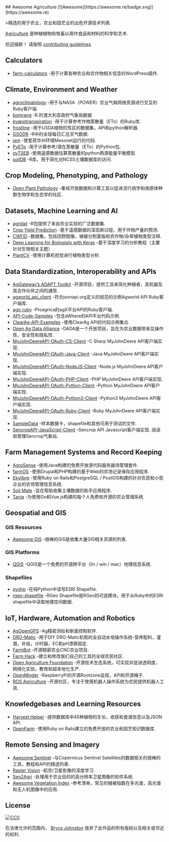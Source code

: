 <div class="github-widget" data-repo="beaorn/awesome-agriculture"></div>
<script async src="https://pagead2.googlesyndication.com/pagead/js/adsbygoogle.js"></script><ins class="adsbygoogle" style="display:block" data-ad-client="ca-pub-6890694312814945" data-ad-slot="5473692530" data-ad-format="auto"  data-full-width-responsive="true"></ins><script>(adsbygoogle = window.adsbygoogle || []).push({});</script>
## Awesome Agriculture [![Awesome](https://awesome.re/badge.svg)](https://awesome.re)

&gt;精选的用于农业，农业和园艺业的出色开源技术列表.

[Agriculture](https://en.wikipedia.org/wiki/Agriculture) 是种植植物和牲畜以用作食品和材料的科学和艺术.

欢迎捐款！ 请按照 [contributing guidelines](https://github.com/beaorn/awesome-agriculture/blob/master/contributing.md).



## Calculators

- [farm-calculators](https://github.com/brycejohnston/farm-calculators) -用于计算各种农业和农作物相关信息的WordPress插件.

## Climate, Environment and Weather

- [agroclimatology](https://github.com/brycejohnston/agroclimatology) -用于与NASA（POWER）农业气候网络资源进行交互的Ruby客户端.
- [bomrang](https://github.com/ropensci/bomrang) -R.的澳大利亚政府气象局数据
- [evapotranspiration](https://github.com/brycejohnston/evapotranspiration) -用于计算参考作物蒸散量（ETo）的Ruby库.
- [frostline](https://github.com/waldoj/frostline) -用于USDA植物抗性区的数据集，API和python解析器.
- [GSODR](https://github.com/ropensci/GSODR) -R中的全球每日汇总天气数据.
- [iem](https://github.com/akrherz/iem) -使爱荷华州环境Mesonet运行的代码.
- [PyETo](https://github.com/woodcrafty/PyETo) -用于计算参考/潜在蒸散量（ETo）的Python包.
- [pyTSEB](https://github.com/hectornieto/pyTSEB) -使用遥感数据估算蒸散量的python两源能量平衡模型.
- [soilDB](https://github.com/ncss-tech/soilDB) -R库，用于简化对NCSS土壤数据库的访问.

## Crop Modeling, Phenotyping, and Pathology

- [Open Plant Pathology](https://www.openplantpathology.org/) -重视开放数据和计算工具以促进流行病学和病原体种群生物学和生态学的社区.

## Datasets, Machine Learning and AI

- [agridat](https://github.com/kwstat/agridat) -R包提供了来自农业实验的广泛数据集.
- [Crop Yield Prediction](https://github.com/JiaxuanYou/crop_yield_prediction) -基于遥感数据的深高斯过程，用于作物产量的预测.
- [CWFID](https://github.com/cwfid/dataset) -数据集，包括田野图像，植被分割蒙版和农作物/杂草植物类型注释.
- [Deep Learning for Biologists with Keras](https://github.com/totti0223/deep_learning_for_biologists_with_keras) -基于深度学习的分析教程（主要针对生物相关主题）.
- [PlantCV](https://github.com/danforthcenter/plantcv) -使用计算机视觉进行植物表型分析.

## Data Standardization, Interoperability and APIs

- [AgGateway’s ADAPT Toolkit](https://adaptframework.org) -开源项目，提供工具来简化种植者，其机器及其合作伙伴之间的通信.
- [agworld_api_client](https://github.com/agworld/agworld_api_client) -符合jsonapi.org定义的规范的示例Agworld API Ruby客户端库.
- [agx-ruby](https://github.com/brycejohnston/agx-ruby) -Proagrica的agX平台API的Ruby客户端.
- [API-Code-Samples](https://github.com/aWhereAPI/API-Code-Samples) -包含aWhere的API平台代码示例.
- [ClearAg-API-Examples](https://github.com/IterisClearAg/ClearAg-API-Examples) -使用ClearAg API的代码示例集合.
- [Open Ag Data Alliance](https://github.com/oada) -OADA是一个开放项目，旨在为农业数据带来互操作性，安全性和隐私性.
- [MyJohnDeereAPI-OAuth-CS-Client](https://github.com/JohnDeere/MyJohnDeereAPI-OAuth-CS-Client) -C Sharp MyJohnDeere API客户端实现.
- [MyJohnDeereAPI-OAuth-Java-Client](https://github.com/JohnDeere/MyJohnDeereAPI-OAuth-Java-Client) -Java MyJohnDeere API客户端实现.
- [MyJohnDeereAPI-OAuth-NodeJS-Client](https://github.com/JohnDeere/MyJohnDeereAPI-OAuth-NodeJS-Client) -Node.js MyJohnDeere API客户端实现.
- [MyJohnDeereAPI-OAuth-PHP-Client](https://github.com/JohnDeere/MyJohnDeereAPI-OAuth-PHP-Client) -PHP MyJohnDeere API客户端实现.
- [MyJohnDeereAPI-OAuth-Python-Client](https://github.com/JohnDeere/MyJohnDeereAPI-OAuth-Python-Client) -Python MyJohnDeere API客户端实现.
- [MyJohnDeereAPI-OAuth-Python3-Client](https://github.com/JohnDeere/MyJohnDeereAPI-OAuth-Python3-Client) -Python3 MyJohnDeere API客户端实现.
- [MyJohnDeereAPI-OAuth-Ruby-Client](https://github.com/JohnDeere/MyJohnDeereAPI-OAuth-Ruby-Client) -Ruby MyJohnDeere API客户端实现.
- [SampleData](https://github.com/JohnDeere/SampleData) -样本数据卡，shapefile和其他可用于测试的文件.
- [SencropAPI-JavaScript-Client](https://github.com/sencrop/sencrop-js-api-client)  -Sencrop API Javascript客户端实现. 阅读和管理Sencrop气象站.

## Farm Management Systems and Record Keeping

- [AgroSense](https://bitbucket.org/corizon/agrosense) -使用Java构建的免费开放源代码服务器场管理套件.
- [farmOS](https://github.com/farmOS/farmOS) -使用Drupal和PHP构建的基于Web的农场记录保存应用程序.
- [Ekylibre](https://github.com/ekylibre/ekylibre) -使用Ruby on Rails和PostgreSQL / PostGIS构建的针对农民和小型企业的农场管理信息系统.
- [Soil Mate](https://github.com/Open-Source-Agriculture/soil_mate) -旨在帮助收集土壤数据的助手应用程序.
- [Tania](https://github.com/Tanibox/tania-core) -为使用Go和Vue.js构建的每个人免费和开源的农业管理系统.

## Geospatial and GIS

### GIS Resources

- [Awesome GIS](https://github.com/sshuair/awesome-gis) -很棒的GIS是收集大量GIS相关资源的列表.

### GIS Platforms

- [QGIS](https://qgis.org) -QGIS是一个免费的开源跨平台（lin / win / mac）地理信息系统.

### Shapefiles

- [pyshp](https://github.com/GeospatialPython/pyshp) -在纯Python中读写ESRI Shapefile.
- [rgeo-shapefile](https://github.com/rgeo/rgeo-shapefile) -RGeo Shapefile是RGeo的可选模块，用于从Ruby中的ESRI shapefile中读取地理空间数据.

## IoT, Hardware, Automation and Robotics

- [AgOpenGPS](https://github.com/farmerbriantee/AgOpenGPS) -Ag精密测绘和断面控制软件.
- [DRO-Matic](https://github.com/drolsen/DRO-Matic) -用于DIY DRO-Matic机柜的全自动水培操作系统-营养配料，灌溉，补给，计时器，EC和pH漂移固定.
- [FarmBot](https://github.com/farmbot) -开源精密农业CNC农业项目.
- [Farm Hack](https://farmhack.org/tools) -建立和修改我们自己的工具的全球农民社区.
- [Open Agriculture Foundation](https://github.com/OpenAgricultureFoundation) -开源技术生态系统，可实现并促进透明度，网络化实验，教育和超本地化生产.
- [OpenMinder](https://github.com/autogrow/openminder) -RaspberryPi的开源Rootzone监视，API和开源帽子.
- [ROS Agriculture](http://rosagriculture.org/) -开源社区，专注于使用机器人操作系统为农民提供机器人工具. 

## Knowledgebases and Learning Resources

- [Harvest Helper](https://github.com/damwhit/harvest_helper) -提供数据库中45种植物的生长，收获和食谱信息以及JSON API.
- [OpenFarm](https://github.com/openfarmcc/OpenFarm) -使用Ruby on Rails建立的免费开放的农业和园艺知识数据库.

## Remote Sensing and Imagery

- [Awesome Sentinel](https://github.com/Fernerkundung/awesome-sentinel) -与Copernicus Sentinel Satellites的数据相关的很棒的工具，教程和API的精选列表.
- [Raster Vision](https://github.com/azavea/raster-vision) -航空/卫星影像的深度学习.
- [Sen2Agri](https://github.com/Sen2Agri/Sen2Agri-System) -处理用于农业目的的高分辨率卫星图像的软件系统.
- [Awesome Vegetation Index](https://github.com/px39n/Awesome-Vegetation-Index) -参考清单，常见的植被指数在多光谱，高光谱和无人机图像中的应用.

## License

[![CC0](http://mirrors.creativecommons.org/presskit/buttons/88x31/svg/cc-zero.svg)](https://creativecommons.org/publicdomain/zero/1.0/)

在法律允许的范围内， [Bryce Johnston](https://github.com/brycejohnston) 放弃了此作品的所有版权以及相关或邻近的权利.
